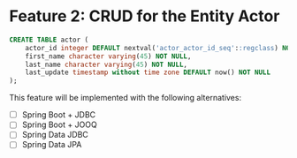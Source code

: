 # Feature 2: CRUD for the Entity Actor

```sql
CREATE TABLE actor (
    actor_id integer DEFAULT nextval('actor_actor_id_seq'::regclass) NOT NULL,
    first_name character varying(45) NOT NULL,
    last_name character varying(45) NOT NULL,
    last_update timestamp without time zone DEFAULT now() NOT NULL
);
```

This feature will be implemented with the following alternatives:

- [ ] Spring Boot + JDBC
- [ ] Spring Boot + JOOQ
- [ ] Spring Data JDBC
- [ ] Spring Data JPA
